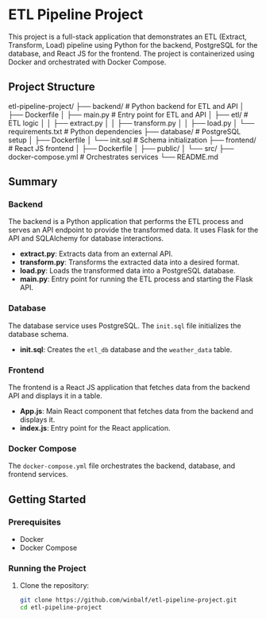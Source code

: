# ETL Pipeline Project

This project is a full-stack application that demonstrates an ETL (Extract, Transform, Load) pipeline using Python for the backend, PostgreSQL for the database, and React JS for the frontend. The project is containerized using Docker and orchestrated with Docker Compose.

## Project Structure

etl-pipeline-project/
├── backend/              # Python backend for ETL and API
│   ├── Dockerfile
│   ├── main.py           # Entry point for ETL and API
│   ├── etl/              # ETL logic
│   │   ├── extract.py
│   │   ├── transform.py
│   │   ├── load.py
│   └── requirements.txt  # Python dependencies
├── database/             # PostgreSQL setup
│   ├── Dockerfile
│   └── init.sql          # Schema initialization
├── frontend/             # React JS frontend
│   ├── Dockerfile
│   ├── public/
│   └── src/
├── docker-compose.yml    # Orchestrates services
└── README.md



## Summary

### Backend

The backend is a Python application that performs the ETL process and serves an API endpoint to provide the transformed data. It uses Flask for the API and SQLAlchemy for database interactions.

- **extract.py**: Extracts data from an external API.
- **transform.py**: Transforms the extracted data into a desired format.
- **load.py**: Loads the transformed data into a PostgreSQL database.
- **main.py**: Entry point for running the ETL process and starting the Flask API.

### Database

The database service uses PostgreSQL. The `init.sql` file initializes the database schema.

- **init.sql**: Creates the `etl_db` database and the `weather_data` table.

### Frontend

The frontend is a React JS application that fetches data from the backend API and displays it in a table.

- **App.js**: Main React component that fetches data from the backend and displays it.
- **index.js**: Entry point for the React application.

### Docker Compose

The `docker-compose.yml` file orchestrates the backend, database, and frontend services.

## Getting Started

### Prerequisites

- Docker
- Docker Compose

### Running the Project

1. Clone the repository:
   ```sh
   git clone https://github.com/winbalf/etl-pipeline-project.git
   cd etl-pipeline-project